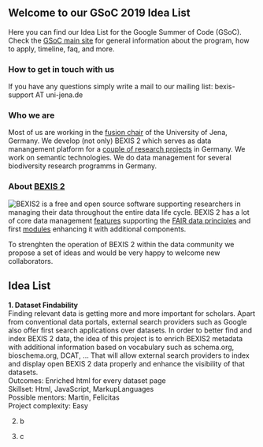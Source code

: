 ## Welcome to our GSoC 2019 Idea List
Here you can find our Idea List for the Google Summer of Code (GSoC). Check the [GSoC main site](http://code.google.com/soc) for general information about the program, how to apply, timeline, faq, and more. 

### How to get in touch with us
If you have any questions simply write a mail to our mailing list: bexis-support AT uni-jena.de

### Who we are
Most of us are working in the [fusion chair](http://fusion.cs.uni-jena.de/fusion/) of the University of Jena, Germany. We develop (not only) BEXIS 2 which serves as data manangement platform for a [couple of research projects](http://bexis2.uni-jena.de/community/partners-instances/) in Germany. We work on semantic technologies. We do data management for several biodiversity research programms in Germany.

### About [BEXIS 2](http://bexis2.uni-jena.de/)
![BEXIS2](http://bexis2.uni-jena.de/wp-content/themes/theme-BexisTheme/images/logo.jpg) is a free and open source software supporting researchers in managing their data throughout the entire data life cycle. BEXIS 2 has a lot of core data management [features](http://bexis2.uni-jena.de/bexis2-software/features/) supporting the [FAIR data principles](https://www.go-fair.org/fair-principles/) and first [modules](https://github.com/bexis) enhancing it with additional components.

To strenghten the operation of BEXIS 2 within the data community we propose a set of ideas and would be very happy to welcome new collaborators. 

## Idea List
**1. Dataset Findability**  
Finding relevant data is getting more and more important for scholars. Apart from conventional data portals, external search providers such as Google also offer first search applications over datasets. In order to better find and index BEXIS 2 data, the idea of this project is to enrich BEXIS2 metadata with additional information based on vocabulary such as schema.org, bioschema.org, DCAT, … That will allow external search providers to index and display open BEXIS 2 data properly and enhance the visibility of that datasets.  
Outcomes: Enriched html for every dataset page  
Skillset: Html, JavaScript, MarkupLanguages  
Possible mentors: Martin, Felicitas  
Project complexity: Easy  


2. b

3. c






